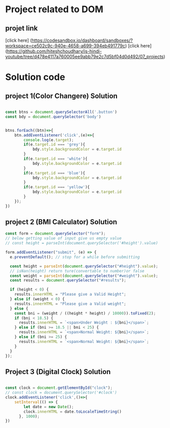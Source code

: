 # Project related to DOM

## projet link

[click here] (https://codesandbox.io/dashboard/sandboxes/?workspace=ce502c9c-940e-4658-a699-394eb491779c)
[click here] (https://github.com/hiteshchoudhary/js-hindi-youtube/tree/d478e4117a760005ee9abb79e2c7d5bf04d0d492/07_projects)

# Solution code

## project 1(Color Changere) Solution

```Javascript

const btns = document.querySelectorAll('.button')
const bdy = document.querySelector('body')


btns.forEach((btn)=>{
    btn.addEventListener('click',(e)=>{
        console.log(e.target);
        if(e.target.id === 'grey'){
            bdy.style.backgroundColor = e.target.id
        }
        if(e.target.id === 'white'){
            bdy.style.backgroundColor = e.target.id
        }
        if(e.target.id === 'blue'){
            bdy.style.backgroundColor = e.target.id
        }
        if(e.target.id === 'yellow'){
            bdy.style.backgroundColor = e.target.id
        }
    });
})

```

## project 2 (BMI Calculator) Solution

```Javascript
const form = document.querySelector("form");
// below getting value of input give us empty value
// const height = parseInt(document.querySelector('#height').value)

form.addEventListener("submit", (e) => {
  e.preventDefault(); // stop for a while before submitting

  const height = parseInt(document.querySelector("#height").value);
  // isNan(height) return ture(convertable to number)or false
  const weight = parseInt(document.querySelector("#weight").value);
  const results = document.querySelector("#results");

  if (height < 0) {
    results.innerHTML = "Please give a Valid Height";
  } else if (weight < 0) {
    results.innerHTML = "Please give a Valid weight";
  } else {
    const bni = (weight / ((height * height) / 10000)).toFixed(2);
    if (bni < 18.5) {
      results.innerHTML = `<span>Under Weight : ${bni}</span>`;
    } else if (bni >= 18.5 || bni < 25) {
      results.innerHTML = `<span>Normal Weight: ${bni}</span>`;
    } else if (bni >= 25) {
      results.innerHTML = `<span>Normal Weight: ${bni}</span>`;
    }
  }
});


```

## Project 3 (Digital Clock) Solution

```Javascript

const clock = document.getElementById("clock");
// const clock = document.querySelector('#clock')
clock.addEventListener('click',()=>{
    setInterval(() => {
        let date = new Date();
        clock.innerHTML = date.toLocaleTimeString()
      }, 1000);
})


```
